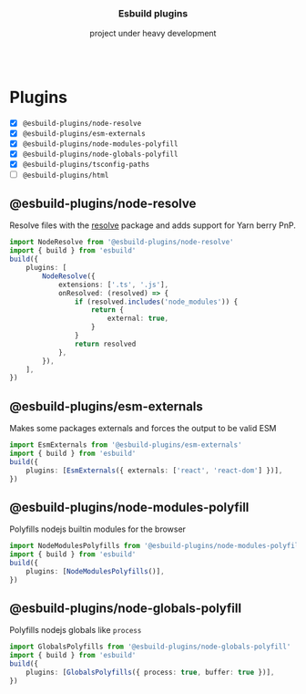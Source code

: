 <div align='center'>
    <br/>
    <br/>
    <!-- <img src='' width='320px'> -->
    <br/>
    <h3>Esbuild plugins</h3>
    <p>project under heavy development</p>
    <br/>
    <br/>
</div>

# Plugins

-   [x] `@esbuild-plugins/node-resolve`
-   [x] `@esbuild-plugins/esm-externals`
-   [x] `@esbuild-plugins/node-modules-polyfill`
-   [x] `@esbuild-plugins/node-globals-polyfill`
-   [x] `@esbuild-plugins/tsconfig-paths`
-   [ ] `@esbuild-plugins/html`

## @esbuild-plugins/node-resolve

Resolve files with the [resolve](https://www.npmjs.com/package/resolve) package and adds support for Yarn berry PnP.

```ts
import NodeResolve from '@esbuild-plugins/node-resolve'
import { build } from 'esbuild'
build({
    plugins: [
        NodeResolve({
            extensions: ['.ts', '.js'],
            onResolved: (resolved) => {
                if (resolved.includes('node_modules')) {
                    return {
                        external: true,
                    }
                }
                return resolved
            },
        }),
    ],
})
```

## @esbuild-plugins/esm-externals

Makes some packages externals and forces the output to be valid ESM

```ts
import EsmExternals from '@esbuild-plugins/esm-externals'
import { build } from 'esbuild'
build({
    plugins: [EsmExternals({ externals: ['react', 'react-dom'] })],
})
```

## @esbuild-plugins/node-modules-polyfill

Polyfills nodejs builtin modules for the browser

```ts
import NodeModulesPolyfills from '@esbuild-plugins/node-modules-polyfill'
import { build } from 'esbuild'
build({
    plugins: [NodeModulesPolyfills()],
})
```

## @esbuild-plugins/node-globals-polyfill

Polyfills nodejs globals like `process`

```ts
import GlobalsPolyfills from '@esbuild-plugins/node-globals-polyfill'
import { build } from 'esbuild'
build({
    plugins: [GlobalsPolyfills({ process: true, buffer: true })],
})
```
